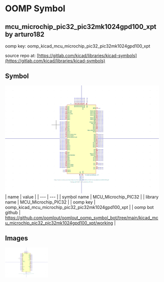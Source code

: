 # OOMP Symbol  
## mcu_microchip_pic32_pic32mk1024gpd100_xpt  by arturo182  
  
oomp key: oomp_kicad_mcu_microchip_pic32_pic32mk1024gpd100_xpt  
  
source repo at: [https://gitlab.com/kicad/libraries/kicad-symbols](https://gitlab.com/kicad/libraries/kicad-symbols)  
## Symbol  
  
[![working.png](working_600.png)](working.png)  
| name | value | 
| --- | --- | 
| symbol name | MCU_Microchip_PIC32 | 
| library name | MCU_Microchip_PIC32 | 
| oomp key | oomp_kicad_mcu_microchip_pic32_pic32mk1024gpd100_xpt | 
| oomp bot github | https://github.com/oomlout/oomlout_oomp_symbol_bot/tree/main/kicad_mcu_microchip_pic32_pic32mk1024gpd100_xpt/working | 
## Images  
  
[![working.png](working_140.png)](working.png)  
